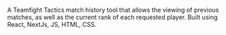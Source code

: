A Teamfight Tactics match history tool that allows the viewing of previous matches, as well as the current rank of each requested player. Built using React, NextJs, JS, HTML, CSS.


